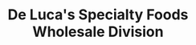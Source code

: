 ---
title: "De Luca's Specialty Foods Wholesale Division"
url: /oak-bluff/de-lucas-specialty-foods-wholesale-division/
shop: Supermarkt
---